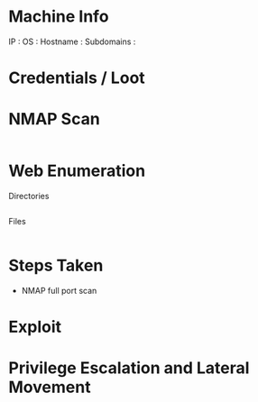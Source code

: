 Machine Info
============
IP         : 
OS         : 
Hostname   : 
Subdomains : 

Credentials / Loot
==================

NMAP Scan
=========
```
```

Web Enumeration
===============
Directories
```
```

Files
```
```

Steps Taken
===========

- NMAP full port scan

Exploit
=======

Privilege Escalation and Lateral Movement
=========================================

